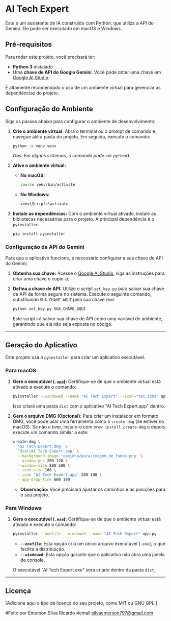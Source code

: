 # AI Tech Expert

Este é um assistente de IA construído com Python, que utiliza a API do Gemini. Ele pode ser executado em macOS e Windows.

## Pré-requisitos

Para rodar este projeto, você precisará ter:
- **Python 3** instalado.
- Uma **chave de API do Google Gemini**. Você pode obter uma chave em [Google AI Studio](https://ai.google.dev/docs/get_started_and_auth).

É altamente recomendado o uso de um ambiente virtual para gerenciar as dependências do projeto.

## Configuração do Ambiente

Siga os passos abaixo para configurar o ambiente de desenvolvimento:

1.  **Crie o ambiente virtual:**
    Abra o terminal ou o prompt de comando e navegue até a pasta do projeto. Em seguida, execute o comando:
    ```bash
    python -m venv venv
    ```
    *Obs: Em alguns sistemas, o comando pode ser `python3`.*

2.  **Ative o ambiente virtual:**
    -   **No macOS:**
        ```bash
        source venv/bin/activate
        ```
    -   **No Windows:**
        ```bash
        venv\Scripts\activate
        ```

3.  **Instale as dependências:**
    Com o ambiente virtual ativado, instale as bibliotecas necessárias para o projeto. A principal dependência é o `pyinstaller`.
    ```bash
    pip install pyinstaller
    ```

### Configuração da API do Gemini

Para que o aplicativo funcione, é necessário configurar a sua chave de API do Gemini.

1.  **Obtenha sua chave:**
    Acesse o [Google AI Studio](https://ai.google.dev/docs/get_started_and_auth), siga as instruções para criar uma chave e copie-a.

2.  **Defina a chave de API:**
    Utilize o script `set_key.py` para salvar sua chave de API de forma segura no sistema. Execute o seguinte comando, substituindo `SUA_CHAVE_AQUI` pela sua chave real:
    ```bash
    python set_key.py SUA_CHAVE_AQUI
    ```
    Este script irá salvar sua chave de API como uma variável de ambiente, garantindo que ela não seja exposta no código.

---

## Geração do Aplicativo

Este projeto usa o `pyinstaller` para criar um aplicativo executável.

### Para macOS

1.  **Gere o executável (`.app`):**
    Certifique-se de que o ambiente virtual está ativado e execute o comando:
    ```bash
    pyinstaller --windowed --name "AI Tech Expert" --icon="tec.icns" app.py
    ```
    Isso criará uma pasta `dist` com o aplicativo "AI Tech Expert.app" dentro.

2.  **Gere o arquivo DMG (Opcional):**
    Para criar um instalador em formato DMG, você pode usar uma ferramenta como o `create-dmg` (se estiver no macOS). Se não o tiver, instale-o com `brew install create-dmg` e depois execute um comando similar a este:
    ```bash
    create-dmg \
      'AI Tech Expert.dmg' \
      'dist/AI Tech Expert.app' \
      --background-image 'caminho/para/imagem_de_fundo.png' \
      --window-pos 200 120 \
      --window-size 800 500 \
      --icon-size 100 \
      --icon 'AI Tech Expert.app' 200 190 \
      --app-drop-link 600 190
    ```
    * **Observação:** Você precisará ajustar os caminhos e as posições para o seu projeto.

### Para Windows

1.  **Gere o executável (`.exe`):**
    Certifique-se de que o ambiente virtual está ativado e execute o comando:
    ```bash
    pyinstaller --onefile --windowed --name "AI Tech Expert" app.py
    ```
    * **`--onefile`**: Esta opção cria um único arquivo executável (`.exe`), o que facilita a distribuição.
    * **`--windowed`**: Esta opção garante que o aplicativo não abra uma janela de console.

    O executável "AI Tech Expert.exe" será criado dentro da pasta `dist`.

---

## Licença

[Adicione aqui o tipo de licença do seu projeto, como MIT ou GNU GPL.]

#Feito por Emerson Silva Ricardo
#email:silvaemerson797@gmail.com